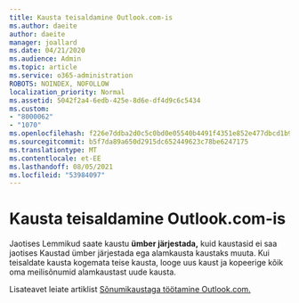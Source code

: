 ```yaml
---
title: Kausta teisaldamine Outlook.com-is
ms.author: daeite
author: daeite
manager: joallard
ms.date: 04/21/2020
ms.audience: Admin
ms.topic: article
ms.service: o365-administration
ROBOTS: NOINDEX, NOFOLLOW
localization_priority: Normal
ms.assetid: 5042f2a4-6edb-425e-8d6e-df4d9c6c5434
ms.custom:
- "8000062"
- "1070"
ms.openlocfilehash: f226e7ddba2d0c5c0bd0e05540b4491f4351e852e477dbcd1b982478481f4642
ms.sourcegitcommit: b5f7da89a650d2915dc652449623c78be6247175
ms.translationtype: MT
ms.contentlocale: et-EE
ms.lasthandoff: 08/05/2021
ms.locfileid: "53984097"
---
```

# <a name="move-a-folder-in-outlookcom"></a>Kausta teisaldamine Outlook.com-is

Jaotises Lemmikud saate kaustu **ümber järjestada,** kuid  kaustasid ei saa jaotises Kaustad ümber järjestada ega alamkausta kaustaks muuta. Kui teisaldate kausta kogemata teise kausta, looge uus kaust ja kopeerige kõik oma meilisõnumid alamkaustast uude kausta.
  
Lisateavet leiate artiklist [Sõnumikaustaga töötamine Outlook.com.](https://support.office.com/article/6bb0723a-f39f-4a8d-bb3f-fab5dcc2510a?wt.mc_id=Office_Outlook_com_Alchemy)